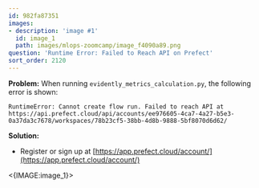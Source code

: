 ```yaml
---
id: 982fa87351
images:
- description: 'image #1'
  id: image_1
  path: images/mlops-zoomcamp/image_f4090a89.png
question: 'Runtime Error: Failed to Reach API on Prefect'
sort_order: 2120
---
```


**Problem:** When running `evidently_metrics_calculation.py`, the following error is shown:

```
RuntimeError: Cannot create flow run. Failed to reach API at https://api.prefect.cloud/api/accounts/ee976605-4ca7-4a27-b5e3-0a37da3c7678/workspaces/78b23cf5-38bb-4d8b-9888-5bf8070d6d62/
```

**Solution:**

- Register or sign up at [https://app.prefect.cloud/account/](https://app.prefect.cloud/account/)

<{IMAGE:image_1}>
